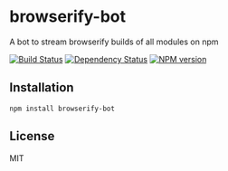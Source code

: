 # browserify-bot

A bot to stream browserify builds of all modules on npm

[![Build Status](https://travis-ci.org/ForbesLindesay/browserify-bot.png?branch=master)](https://travis-ci.org/ForbesLindesay/browserify-bot)
[![Dependency Status](https://gemnasium.com/ForbesLindesay/browserify-bot.png)](https://gemnasium.com/ForbesLindesay/browserify-bot)
[![NPM version](https://badge.fury.io/js/browserify-bot.png)](http://badge.fury.io/js/browserify-bot)

## Installation

    npm install browserify-bot

## License

  MIT